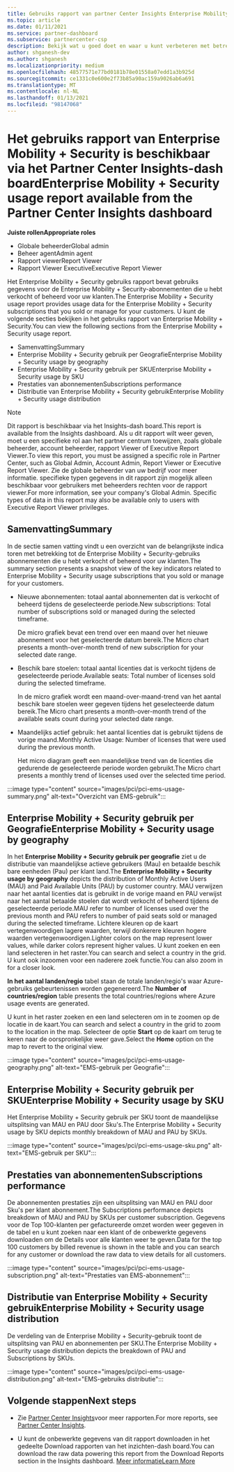 ```yaml
---
title: Gebruiks rapport van partner Center Insights Enterprise Mobility + Security
ms.topic: article
ms.date: 01/11/2021
ms.service: partner-dashboard
ms.subservice: partnercenter-csp
description: Bekijk wat u goed doet en waar u kunt verbeteren met betrekking tot het gebruik van Enterprise Mobility + Security-abonnementen die u verkoopt of beheert voor uw klanten.
author: shganesh-dev
ms.author: shganesh
ms.localizationpriority: medium
ms.openlocfilehash: 48577571e77bd0181b78e01558a07edd1a3b925d
ms.sourcegitcommit: ce1331c0e600e2f73b85a90ac159a9026ab6a691
ms.translationtype: MT
ms.contentlocale: nl-NL
ms.lasthandoff: 01/13/2021
ms.locfileid: "98147068"
---
```

# <a name="enterprise-mobility--security-usage-report-available-from-the-partner-center-insights-dashboard"></a><span data-ttu-id="1b633-103">Het gebruiks rapport van Enterprise Mobility + Security is beschikbaar via het Partner Center Insights-dash board</span><span class="sxs-lookup"><span data-stu-id="1b633-103">Enterprise Mobility + Security usage report available from the Partner Center Insights dashboard</span></span>

<span data-ttu-id="1b633-104">**Juiste rollen**</span><span class="sxs-lookup"><span data-stu-id="1b633-104">**Appropriate roles**</span></span>
- <span data-ttu-id="1b633-105">Globale beheerder</span><span class="sxs-lookup"><span data-stu-id="1b633-105">Global admin</span></span>
- <span data-ttu-id="1b633-106">Beheer agent</span><span class="sxs-lookup"><span data-stu-id="1b633-106">Admin agent</span></span>
- <span data-ttu-id="1b633-107">Rapport viewer</span><span class="sxs-lookup"><span data-stu-id="1b633-107">Report Viewer</span></span>
- <span data-ttu-id="1b633-108">Rapport Viewer Executive</span><span class="sxs-lookup"><span data-stu-id="1b633-108">Executive Report Viewer</span></span>

<span data-ttu-id="1b633-109">Het Enterprise Mobility + Security gebruiks rapport bevat gebruiks gegevens voor de Enterprise Mobility + Security-abonnementen die u hebt verkocht of beheerd voor uw klanten.</span><span class="sxs-lookup"><span data-stu-id="1b633-109">The Enterprise Mobility + Security usage report provides usage data for the Enterprise Mobility + Security subscriptions that you sold or manage for your customers.</span></span> <span data-ttu-id="1b633-110">U kunt de volgende secties bekijken in het gebruiks rapport van Enterprise Mobility + Security.</span><span class="sxs-lookup"><span data-stu-id="1b633-110">You can view the following sections from the Enterprise Mobility + Security usage report.</span></span>

- <span data-ttu-id="1b633-111">Samenvatting</span><span class="sxs-lookup"><span data-stu-id="1b633-111">Summary</span></span>
- <span data-ttu-id="1b633-112">Enterprise Mobility + Security gebruik per Geografie</span><span class="sxs-lookup"><span data-stu-id="1b633-112">Enterprise Mobility + Security usage by geography</span></span>
- <span data-ttu-id="1b633-113">Enterprise Mobility + Security gebruik per SKU</span><span class="sxs-lookup"><span data-stu-id="1b633-113">Enterprise Mobility + Security usage by SKU</span></span>
- <span data-ttu-id="1b633-114">Prestaties van abonnementen</span><span class="sxs-lookup"><span data-stu-id="1b633-114">Subscriptions performance</span></span>
- <span data-ttu-id="1b633-115">Distributie van Enterprise Mobility + Security gebruik</span><span class="sxs-lookup"><span data-stu-id="1b633-115">Enterprise Mobility + Security usage distribution</span></span>

 > [!NOTE]
 > <span data-ttu-id="1b633-116">Dit rapport is beschikbaar via het Insights-dash board.</span><span class="sxs-lookup"><span data-stu-id="1b633-116">This report is available from the Insights dashboard.</span></span> <span data-ttu-id="1b633-117">Als u dit rapport wilt weer geven, moet u een specifieke rol aan het partner centrum toewijzen, zoals globale beheerder, account beheerder, rapport Viewer of Executive Report Viewer.</span><span class="sxs-lookup"><span data-stu-id="1b633-117">To view this report, you must be assigned a specific role in Partner Center, such as Global Admin, Account Admin, Report Viewer or Executive Report Viewer.</span></span> <span data-ttu-id="1b633-118">Zie de globale beheerder van uw bedrijf voor meer informatie. specifieke typen gegevens in dit rapport zijn mogelijk alleen beschikbaar voor gebruikers met beheerders rechten voor de rapport viewer.</span><span class="sxs-lookup"><span data-stu-id="1b633-118">For more information, see your company's Global Admin. Specific types of data in this report may also be available only to users with Executive Report Viewer privileges.</span></span>

## <a name="summary"></a><span data-ttu-id="1b633-119">Samenvatting</span><span class="sxs-lookup"><span data-stu-id="1b633-119">Summary</span></span>

<span data-ttu-id="1b633-120">In de sectie samen vatting vindt u een overzicht van de belangrijkste indica toren met betrekking tot de Enterprise Mobility + Security-gebruiks abonnementen die u hebt verkocht of beheerd voor uw klanten.</span><span class="sxs-lookup"><span data-stu-id="1b633-120">The summary section presents a snapshot view of the key indicators related to Enterprise Mobility + Security usage subscriptions that you sold or manage for your customers.</span></span> 

- <span data-ttu-id="1b633-121">Nieuwe abonnementen: totaal aantal abonnementen dat is verkocht of beheerd tijdens de geselecteerde periode.</span><span class="sxs-lookup"><span data-stu-id="1b633-121">New subscriptions: Total number of subscriptions sold or managed during the selected timeframe.</span></span>

   <span data-ttu-id="1b633-122">De micro grafiek bevat een trend over een maand over het nieuwe abonnement voor het geselecteerde datum bereik.</span><span class="sxs-lookup"><span data-stu-id="1b633-122">The Micro chart presents a month-over-month trend of new subscription for your selected date range.</span></span>

- <span data-ttu-id="1b633-123">Beschik bare stoelen: totaal aantal licenties dat is verkocht tijdens de geselecteerde periode.</span><span class="sxs-lookup"><span data-stu-id="1b633-123">Available seats: Total number of licenses sold during the selected timeframe.</span></span>

   <span data-ttu-id="1b633-124">In de micro grafiek wordt een maand-over-maand-trend van het aantal beschik bare stoelen weer gegeven tijdens het geselecteerde datum bereik.</span><span class="sxs-lookup"><span data-stu-id="1b633-124">The Micro chart presents a month-over-month trend of the available seats count during your selected date range.</span></span>

- <span data-ttu-id="1b633-125">Maandelijks actief gebruik: het aantal licenties dat is gebruikt tijdens de vorige maand.</span><span class="sxs-lookup"><span data-stu-id="1b633-125">Monthly Active Usage: Number of licenses that were used during the previous month.</span></span>

   <span data-ttu-id="1b633-126">Het micro diagram geeft een maandelijkse trend van de licenties die gedurende de geselecteerde periode worden gebruikt.</span><span class="sxs-lookup"><span data-stu-id="1b633-126">The Micro chart presents a monthly trend of licenses used over the selected time period.</span></span>

:::image type="content" source="images/pci/pci-ems-usage-summary.png" alt-text="Overzicht van EMS-gebruik":::

## <a name="enterprise-mobility--security-usage-by-geography"></a><span data-ttu-id="1b633-128">Enterprise Mobility + Security gebruik per Geografie</span><span class="sxs-lookup"><span data-stu-id="1b633-128">Enterprise Mobility + Security usage by geography</span></span>

<span data-ttu-id="1b633-129">In het **Enterprise Mobility + Security gebruik per geografie** ziet u de distributie van maandelijkse actieve gebruikers (Mau) en betaalde beschik bare eenheden (Pau) per klant land.</span><span class="sxs-lookup"><span data-stu-id="1b633-129">The **Enterprise Mobility + Security usage by geography** depicts the distribution of Monthly Active Users (MAU) and Paid Available Units (PAU) by customer country.</span></span> <span data-ttu-id="1b633-130">MAU verwijzen naar het aantal licenties dat is gebruikt in de vorige maand en PAU verwijst naar het aantal betaalde stoelen dat wordt verkocht of beheerd tijdens de geselecteerde periode.</span><span class="sxs-lookup"><span data-stu-id="1b633-130">MAU refer to number of licenses used over the previous month and PAU refers to number of paid seats sold or managed during the selected timeframe.</span></span> <span data-ttu-id="1b633-131">Lichtere kleuren op de kaart vertegenwoordigen lagere waarden, terwijl donkerere kleuren hogere waarden vertegenwoordigen.</span><span class="sxs-lookup"><span data-stu-id="1b633-131">Lighter colors on the map represent lower values, while darker colors represent higher values.</span></span> <span data-ttu-id="1b633-132">U kunt zoeken en een land selecteren in het raster.</span><span class="sxs-lookup"><span data-stu-id="1b633-132">You can search and select a country in the grid.</span></span> <span data-ttu-id="1b633-133">U kunt ook inzoomen voor een naderere zoek functie.</span><span class="sxs-lookup"><span data-stu-id="1b633-133">You can also zoom in for a closer look.</span></span>

<span data-ttu-id="1b633-134">**In het aantal landen/regio** tabel staan de totale landen/regio's waar Azure-gebruiks gebeurtenissen worden gegenereerd.</span><span class="sxs-lookup"><span data-stu-id="1b633-134">The **Number of countries/region** table presents the total countries/regions where Azure usage events are generated.</span></span>

<span data-ttu-id="1b633-135">U kunt in het raster zoeken en een land selecteren om in te zoomen op de locatie in de kaart.</span><span class="sxs-lookup"><span data-stu-id="1b633-135">You can search and select a country in the grid to zoom to the location in the map.</span></span> <span data-ttu-id="1b633-136">Selecteer de optie **Start** op de kaart om terug te keren naar de oorspronkelijke weer gave.</span><span class="sxs-lookup"><span data-stu-id="1b633-136">Select the **Home** option on the map to revert to the original view.</span></span>

:::image type="content" source="images/pci/pci-ems-usage-geography.png" alt-text="EMS-gebruik per Geografie":::

## <a name="enterprise-mobility--security-usage-by-sku"></a><span data-ttu-id="1b633-138">Enterprise Mobility + Security gebruik per SKU</span><span class="sxs-lookup"><span data-stu-id="1b633-138">Enterprise Mobility + Security usage by SKU</span></span>

<span data-ttu-id="1b633-139">Het Enterprise Mobility + Security gebruik per SKU toont de maandelijkse uitsplitsing van MAU en PAU door Sku's.</span><span class="sxs-lookup"><span data-stu-id="1b633-139">The Enterprise Mobility + Security usage by SKU depicts monthly breakdown of MAU and PAU by SKUs.</span></span>

:::image type="content" source="images/pci/pci-ems-usage-sku.png" alt-text="EMS-gebruik per SKU":::

## <a name="subscriptions-performance"></a><span data-ttu-id="1b633-141">Prestaties van abonnementen</span><span class="sxs-lookup"><span data-stu-id="1b633-141">Subscriptions performance</span></span>

<span data-ttu-id="1b633-142">De abonnementen prestaties zijn een uitsplitsing van MAU en PAU door Sku's per klant abonnement.</span><span class="sxs-lookup"><span data-stu-id="1b633-142">The Subscriptions performance depicts breakdown of MAU and PAU by SKUs per customer subscription.</span></span> <span data-ttu-id="1b633-143">Gegevens voor de Top 100-klanten per gefactureerde omzet worden weer gegeven in de tabel en u kunt zoeken naar een klant of de onbewerkte gegevens downloaden om de Details voor alle klanten weer te geven.</span><span class="sxs-lookup"><span data-stu-id="1b633-143">Data for the top 100 customers by billed revenue is shown in the table and you can search for any customer or download the raw data to view details for all customers.</span></span>

:::image type="content" source="images/pci/pci-ems-usage-subscription.png" alt-text="Prestaties van EMS-abonnement":::

## <a name="enterprise-mobility--security-usage-distribution"></a><span data-ttu-id="1b633-145">Distributie van Enterprise Mobility + Security gebruik</span><span class="sxs-lookup"><span data-stu-id="1b633-145">Enterprise Mobility + Security usage distribution</span></span>

<span data-ttu-id="1b633-146">De verdeling van de Enterprise Mobility + Security-gebruik toont de uitsplitsing van PAU en abonnementen per SKU.</span><span class="sxs-lookup"><span data-stu-id="1b633-146">The Enterprise Mobility + Security usage distribution depicts the breakdown of PAU and Subscriptions by SKUs.</span></span>

:::image type="content" source="images/pci/pci-ems-usage-distribution.png" alt-text="EMS-gebruiks distributie":::

## <a name="next-steps"></a><span data-ttu-id="1b633-148">Volgende stappen</span><span class="sxs-lookup"><span data-stu-id="1b633-148">Next steps</span></span>

- <span data-ttu-id="1b633-149">Zie [Partner Center Insights](partner-center-insights.md)voor meer rapporten.</span><span class="sxs-lookup"><span data-stu-id="1b633-149">For more reports, see [Partner Center Insights](partner-center-insights.md).</span></span>

- <span data-ttu-id="1b633-150">U kunt de onbewerkte gegevens van dit rapport downloaden in het gedeelte Download rapporten van het inzichten-dash board.</span><span class="sxs-lookup"><span data-stu-id="1b633-150">You can download the raw data powering this report from the Download Reports section in the Insights dashboard.</span></span> [<span data-ttu-id="1b633-151">Meer informatie</span><span class="sxs-lookup"><span data-stu-id="1b633-151">Learn More</span></span>](pci-download-reports.md) 
